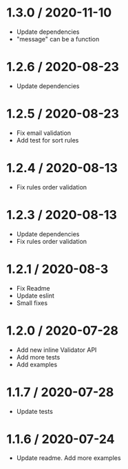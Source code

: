 1.3.0 / 2020-11-10
==================
  * Update dependencies
  * "message" can be a function

  
1.2.6 / 2020-08-23
==================
  * Update dependencies
  
1.2.5 / 2020-08-23
==================
  * Fix email validation
  * Add test for sort rules

1.2.4 / 2020-08-13
==================
  * Fix rules order validation
  
1.2.3 / 2020-08-13
==================
  * Update dependencies
  * Fix rules order validation
  
1.2.1 / 2020-08-3
==================
  * Fix Readme
  * Update eslint
  * Small fixes
  
1.2.0 / 2020-07-28
==================
  * Add new inline Validator API
  * Add more tests
  * Add examples
  
1.1.7 / 2020-07-28
==================
  * Update tests
  
1.1.6 / 2020-07-24
==================
  * Update readme. Add more examples
